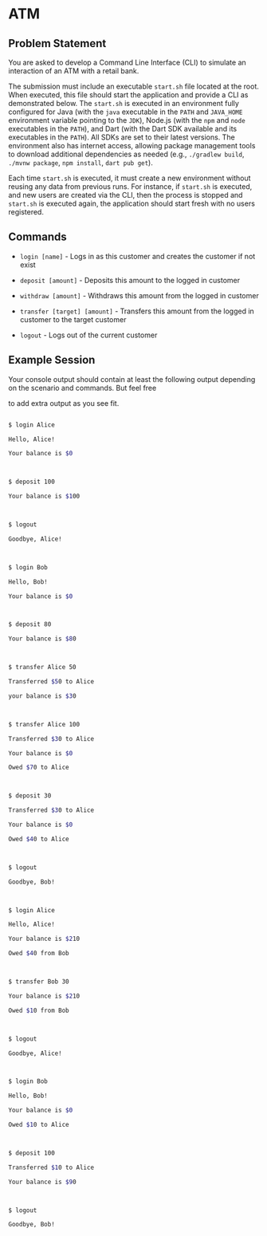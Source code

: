# ATM

## Problem Statement

You are asked to develop a Command Line Interface (CLI) to simulate an interaction of an ATM with a retail bank.The submission must include an executable `start.sh` file located at the root. When executed, this file should start the application and provide a CLI as demonstrated below. The `start.sh` is executed in an environment fully configured for Java (with the `java` executable in the `PATH` and `JAVA_HOME` environment variable pointing to the `JDK`), Node.js (with the `npm` and `node` executables in the `PATH`), and Dart (with the Dart SDK available and its executables in the `PATH`). All SDKs are set to their latest versions. The environment also has internet access, allowing package management tools to download additional dependencies as needed (e.g., `./gradlew build`, `./mvnw package`, `npm install`, `dart pub get`).

Each time `start.sh` is executed, it must create a new environment without reusing any data from previous runs. For instance, if `start.sh` is executed, and new users are created via the CLI, then the process is stopped and `start.sh` is executed again, the application should start fresh with no users registered.

## Commands

* `login [name]` - Logs in as this customer and creates the customer if not exist
* `deposit [amount]` - Deposits this amount to the logged in customer
* `withdraw [amount]` - Withdraws this amount from the logged in customer
* `transfer [target] [amount]` - Transfers this amount from the logged in customer to the target customer
* `logout` - Logs out of the current customer

## Example Session

Your console output should contain at least the following output depending on the scenario and commands. But feel free 
to add extra output as you see fit.

```bash
$ login Alice
Hello, Alice!
Your balance is $0

$ deposit 100
Your balance is $100

$ logout
Goodbye, Alice!

$ login Bob
Hello, Bob!
Your balance is $0

$ deposit 80
Your balance is $80

$ transfer Alice 50
Transferred $50 to Alice
your balance is $30

$ transfer Alice 100
Transferred $30 to Alice
Your balance is $0
Owed $70 to Alice

$ deposit 30
Transferred $30 to Alice
Your balance is $0
Owed $40 to Alice

$ logout
Goodbye, Bob!

$ login Alice
Hello, Alice!
Your balance is $210
Owed $40 from Bob

$ transfer Bob 30
Your balance is $210
Owed $10 from Bob

$ logout
Goodbye, Alice!

$ login Bob
Hello, Bob!
Your balance is $0
Owed $10 to Alice

$ deposit 100
Transferred $10 to Alice
Your balance is $90

$ logout
Goodbye, Bob!
```
